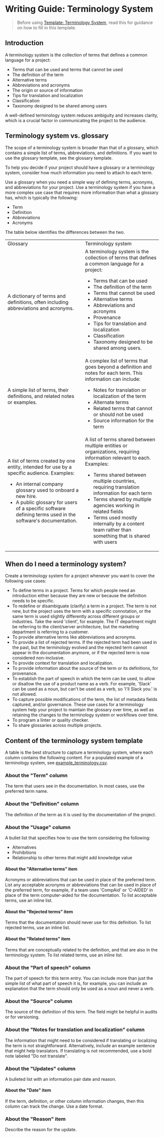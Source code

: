 # Writing Guide: Terminology System

>Before using [Template: Terminology System](./template_terminology-system.md), read this for guidance on how to fill in this template.

## Introduction

A terminology system is the collection of terms that defines a common language for a project:

* Terms that can be used and terms that cannot be used
* The definition of the term
* Alternative terms
* Abbreviations and acronyms
* The origin or source of information
* Tips for translation and localization
* Classification
* Taxonomy designed to be shared among users

A well-defined terminology system reduces ambiguity and increases clarity, which is a crucial factor in communicating the project to the audience.

## Terminology system vs. glossary

The scope of a terminology system is broader than that of a glossary, which contains a simple list of terms, abbreviations, and definitions.
If you want to use the glossary template, see the glossary template.

To help you decide if your project should have a glossary or a terminology system, consider how much information you need to attach to each term.

Use a glossary when you need a simple way of defining terms, acronyms, and abbreviations for your project.
Use a terminology system if you have a more complex use case that requires more information than what a glossary has, which is typically the following:

* Term
* Definition
* Abbreviations
* Acronyms

The table below identifies the differences between the two.

<table>
  <tr>
   <td>Glossary</td>
   <td>Terminology system</td>
  </tr>
  <tr>
   <td>A dictionary of terms and definitions, often including abbreviations and acronyms.</td>
   <td>A terminology system is the collection of terms that defines a common language for a project:
    <ul>
      <li>Terms that can be used</li>
      <li>The definition of the term</li>
      <li>Terms that cannot be used</li>
      <li>Alternative terms</li>
      <li>Abbreviations and acronyms</li>
      <li>Provenance</li>
      <li>Tips for translation and localization</li>
      <li>Classification</li>
      <li>Taxonomy designed to be shared among users.</li>
    </ul>
   </td>
  </tr>
  <tr>
    <td>A simple list of terms, their definitions, and related notes or examples.
    </td>
    <td>A complex list of terms that goes beyond a definition and notes for each term.
    This information can include:
    <ul>
      <li>Notes for translation or localization of the term</li>
      <li>Alternate terms</li>
      <li>Related terms that cannot or should not be used</li>
      <li>Source information for the term</li>
    </ul>
    </td>
  </tr>
  <tr>
    <td>A list of terms created by one entity, intended for use by a specific audience.
    Examples:
    <ul>
    <li>An internal company glossary used to onboard a new hire.</li>
    <li>A public glossary for users of a specific software defining terms used in the software's documentation.</li>
    </ul>
    </td>
    <td>A list of terms shared between multiple entities or organizations, requiring information relevant to each.
      Examples:
      <ul>
        <li>Terms shared between multiple countries, requiring translation information for each term</li>
        <li>Terms shared by multiple agencies working in related fields</li>
        <li>Terms used mostly internally by a content team rather than something that is shared with users</li>
      </ul>
    </td>
  </tr>
</table>

## When do I need a terminology system?

Create a terminology system for a project whenever you want to cover the following use cases:

* To define terms in a project.
Terms for which people need an introduction either because they are new or because the definition needs to be specific.
* To redefine or disambiguate (clarify) a term in a project.
The term is not new, but the project uses the term with a specific connotation, or the same term is used slightly differently across different groups or industries.
Take the word 'client', for example.
The IT department might be referring to the client/server architecture, but the marketing department is referring to a customer.
* To provide alternative terms like abbreviations and acronyms.
* To provide a list of rejected terms.
If the rejected term had been used in the past, but the terminology evolved and the rejected term cannot appear in the documentation anymore, or if the rejected term is now considered non-inclusive.
* To provide context for translation and localization.
* To provide information about the source of the term or its definitions, for provenance.
* To establish the part of speech in which the term can be used, to allow or disallow the use of a product name as a verb.
For example, 'Slack' can be used as a noun, but can't be used as a verb, so 'I'll Slack you.' is not allowed.
* To capture possible modifications of the term, the list of metadata fields captured, and/or governance.
These use cases for a terminology system help your project to maintain the glossary over time, as well as retaining the changes to the terminology system or workflows over time.
* To program a linter or quality checker.
* To share glossaries across multiple projects.

## Content of the terminology system template

A table is the best structure to capture a terminology system, where each column contains the following content.
For a populated example of a terminology system, see [example_terminology.csv](/terminology-system/example_terminology-system.csv).

### About the "Term" column

The term that users see in the documentation.
In most cases, use the preferred term name.

### About the "Definition" column

The definition of the term as it is used by the documentation of the project.

### About the "Usage" column

A bullet list that specifies how to use the term considering the following:

* Alternatives
* Prohibitions
* Relationship to other terms that might add knowledge value

#### About the "Alternative terms" item

Acronyms or abbreviations that can be used in place of the preferred term.
List any acceptable acronyms or abbreviations that can be used in place of the preferred term, for example, if a team uses 'CompAid' or 'C-AIDED' in place of the term computer-aided for the documentation.
To list acceptable terms, use an inline list.

#### About the "Rejected terms" item

Terms that the documentation should never use for this definition.
To list rejected terms, use an inline list.

#### About the "Related terms" item

Terms that are conceptually related to the definition, and that are also in the terminology system.
To list related terms, use an inline list.

### About the "Part of speech" column

The part of speech for this term entry.
You can include more than just the simple list of what part of speech it is, for example, you can include an explanation that the term should only be used as a noun and never a verb.

### About the "Source" column

The source of the definition of this term.
The field might be helpful in audits or for versioning.

### About the "Notes for translation and localization" column

The information that might need to be considered if translating or localizing the term is not straightforward.
Alternatively, include an example sentence that might help translators.
If translating is not recommended, use a bold note labeled "Do not translate".

### About the "Updates" column

A bulleted list with an information pair date and reason.

#### About the "Date" item

If the term, definition, or other column information changes, then this column can track the change.
Use a date format.

### About the "Reason" item

Describe the reason for the update.
